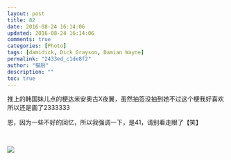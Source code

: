 ```yaml
---
layout: post
title: 82
date: 2016-08-24 16:14:06
updated: 2016-08-24 16:14:06
comments: true
categories: [Photo]
tags: [damidick, Dick Grayson, Damian Wayne]
permalink: "2433ed_c1de8f2"
author: "猫厨"
description: ""
toc: true
---
```


<p>推上的韩国妹儿点的梗达米安奥古X夜翼，虽然抽签没抽到她不过这个梗我好喜欢所以还是画了2333333</p> 
<p>恩，因为一些不好的回忆，所以我强调一下，是41，请别看走眼了【笑】</p> 
<p><br /></p>

![](/img/img_cVZNdzJtQk9JV2NqZklKL1FEWmhoZHBlenFOVTZrcjBQcFliQzQ1ckdEeFJQVmYza214Ti9nPT0.jpg)